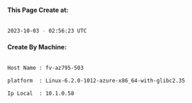 
   
#### This Page Create at:

```bash

2023-10-03 - 02:56:23 UTC

```

#### Create By Machine:

```bash

Host Name : fv-az795-503

platform  : Linux-6.2.0-1012-azure-x86_64-with-glibc2.35

Ip Local  : 10.1.0.58

```

